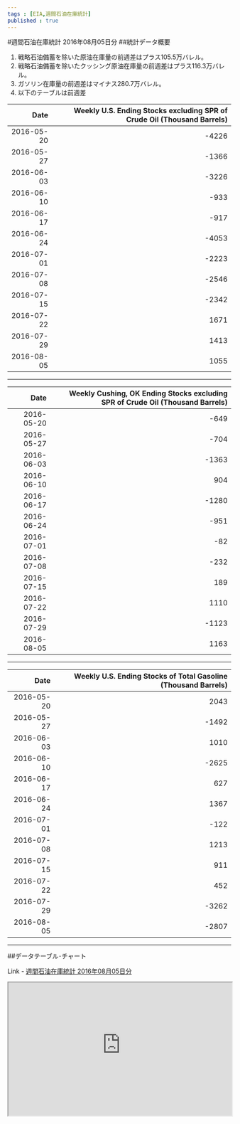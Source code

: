 ```yaml
--- 
tags : [EIA,週間石油在庫統計] 
published : true
---
```

#週間石油在庫統計 2016年08月05日分
##統計データ概要

1. 戦略石油備蓄を除いた原油在庫量の前週差はプラス105.5万バレル。
1. 戦略石油備蓄を除いたクッシング原油在庫量の前週差はプラス116.3万バレル。
1. ガソリン在庫量の前週差はマイナス280.7万バレル。
1. 以下のテーブルは前週差

|Date| Weekly U.S. Ending Stocks excluding SPR of Crude Oil  (Thousand Barrels)|
|-:| -:|
|2016-05-20| -4226|
|2016-05-27| -1366|
|2016-06-03| -3226|
|2016-06-10| -933|
|2016-06-17| -917|
|2016-06-24| -4053|
|2016-07-01| -2223|
|2016-07-08| -2546|
|2016-07-15| -2342|
|2016-07-22| 1671|
|2016-07-29| 1413|
|2016-08-05| 1055|

***
|Date| Weekly Cushing, OK Ending Stocks excluding SPR of Crude Oil  (Thousand Barrels)|
|-:| -:|
|2016-05-20| -649|
|2016-05-27| -704|
|2016-06-03| -1363|
|2016-06-10| 904|
|2016-06-17| -1280|
|2016-06-24| -951|
|2016-07-01| -82|
|2016-07-08| -232|
|2016-07-15| 189|
|2016-07-22| 1110|
|2016-07-29| -1123|
|2016-08-05| 1163|

***
|Date| Weekly U.S. Ending Stocks of Total Gasoline  (Thousand Barrels)|
|-:| -:|
|2016-05-20| 2043|
|2016-05-27| -1492|
|2016-06-03| 1010|
|2016-06-10| -2625|
|2016-06-17| 627|
|2016-06-24| 1367|
|2016-07-01| -122|
|2016-07-08| 1213|
|2016-07-15| 911|
|2016-07-22| 452|
|2016-07-29| -3262|
|2016-08-05| -2807|

***
    
##データテーブル･チャート

Link - [週間石油在庫統計 2016年08月05日分](
http://knowledgevault.saecanet.com/charts/am-consulting.co.jp-2016-08-11-00-12-43.html
)


<iframe src="
http://knowledgevault.saecanet.com/charts/am-consulting.co.jp-2016-08-11-00-12-43.html
" width="100%" height="300px"></iframe>